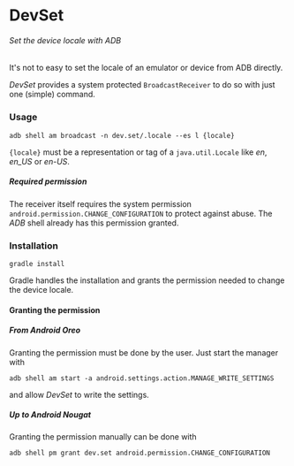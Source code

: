# DevSet
###### Set the device locale with ADB

It's not to easy to set the locale of an emulator or device from ADB directly.

*DevSet* provides a system protected `BroadcastReceiver` to do so with just one
(simple) command.


### Usage

    adb shell am broadcast -n dev.set/.locale --es l {locale}

`{locale}` must be a representation or tag of a `java.util.Locale`
like *en*, *en_US* or *en-US*.

##### Required permission
The receiver itself requires the system permission
`android.permission.CHANGE_CONFIGURATION` to protect against abuse.
The *ADB* shell already has this permission granted.


### Installation

    gradle install

Gradle handles the installation and grants the permission needed to change the
device locale.

#### Granting the permission

##### From Android Oreo
Granting the permission must be done by the user. Just start the manager with

    adb shell am start -a android.settings.action.MANAGE_WRITE_SETTINGS

and allow *DevSet* to write the settings.

##### Up to Android Nougat
Granting the permission manually can be done with

    adb shell pm grant dev.set android.permission.CHANGE_CONFIGURATION
